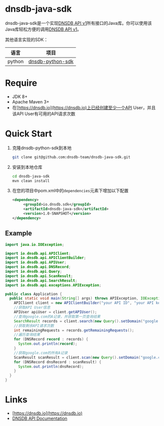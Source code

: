 # dnsdb-java-sdk
dnsdb-java-sdk是一个实现[DNSDB API v1](https://apidoc.dnsdb.io)所有接口的Java库。你可以使用该Java库轻松方便的调用[DNSDB API v1](https://apidoc.dnsdb.io)。



其他语言实现的SDK：

|    语言   |      项目     |
| --------- | ---------------- |
|   python  | [dnsdb-python-sdk](https://pysdk.dnsdb.io) |

# Require

* JDK 8+
* Apache Maven 3+
* 在[https://dnsdb.io](https://dnsdb.io)上已经创建至少一个API User，并且该API User有可用的API请求次数

# Quick Start

1. 克隆dnsdb-python-sdk到本地
    ```bash
    git clone git@github.com:dnsdb-team/dnsdb-java-sdk.git
    ```
2. 安装到本地仓库
    ```bash
    cd dnsdb-java-sdk
    mvn clean install
    ```
3. 在您的项目中pom.xml中的`dependencies`元素下增加以下配置
    ```xml
    <dependency>
         <groupId>io.dnsdb.sdk</groupId>
         <artifactId>dnsdb-java-sdk</artifactId>
         <version>1.0-SNAPSHOT</version>
    </dependency>
    ```
 
 ## Example
 
```java
import java.io.IOException;

import io.dnsdb.api.APIClient;
import io.dnsdb.api.APIClientBuilder;
import io.dnsdb.api.APIUser;
import io.dnsdb.api.DNSRecord;
import io.dnsdb.api.Query;
import io.dnsdb.api.ScanResult;
import io.dnsdb.api.SearchResult;
import io.dnsdb.api.exceptions.APIException;

public class Application {
  public static void main(String[] args) throws APIException, IOException {
    APIClient client = new APIClientBuilder("your API ID", "your API key").build();
    //获取API User信息
    APIUser apiUser = client.getAPIUser();
    //查询google.com的A记录，并获取第一页查询结果
    SearchResult records = client.search(new Query().setDomain("google.com").setType("A"), 1);
    //获取剩余API请求次数
    int remainingRequests = records.getRemainingRequests();
    //遍历查询结果
    for (DNSRecord record : records) {
      System.out.println(record);
    }
    //获取google.com的所有A记录
    ScanResult scanResult = client.scan(new Query().setDomain("google.com").setType("A"));
    for (DNSRecord dnsRecord : scanResult) {
      System.out.println(dnsRecord);
    }
  }
}
```


# Links

* [https://dnsdb.io](https://dnsdb.io)
* [DNSDB API Documentation](https://apidoc.dnsdb.io)
